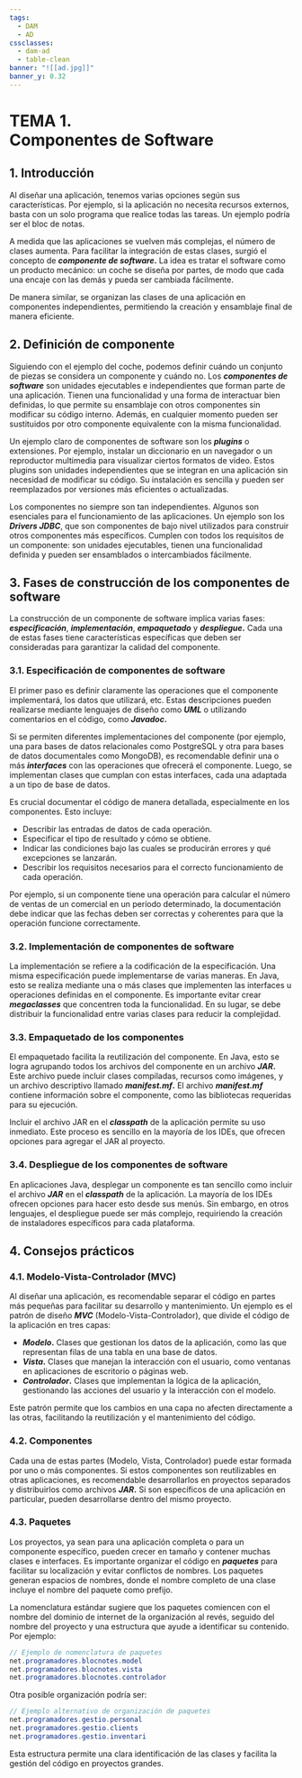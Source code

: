```yaml
---
tags:
  - DAM
  - AD
cssclasses:
  - dam-ad
  - table-clean
banner: "![[ad.jpg]]"
banner_y: 0.32
---
```


# **TEMA 1.** <br> Componentes de Software
## 1. Introducción

Al diseñar una aplicación, tenemos varias opciones según sus características. Por ejemplo, si la aplicación no necesita recursos externos, basta con un solo programa que realice todas las tareas. Un ejemplo podría ser el bloc de notas.

A medida que las aplicaciones se vuelven más complejas, el número de clases aumenta. Para facilitar la integración de estas clases, surgió el concepto de ***componente de software*.** La idea es tratar el software como un producto mecánico: un coche se diseña por partes, de modo que cada una encaje con las demás y pueda ser cambiada fácilmente.

De manera similar, se organizan las clases de una aplicación en componentes independientes, permitiendo la creación y ensamblaje final de manera eficiente.

## 2. Definición de componente

Siguiendo con el ejemplo del coche, podemos definir cuándo un conjunto de piezas se considera un componente y cuándo no. Los ***componentes de software*** son unidades ejecutables e independientes que forman parte de una aplicación. Tienen una funcionalidad y una forma de interactuar bien definidas, lo que permite su ensamblaje con otros componentes sin modificar su código interno. Además, en cualquier momento pueden ser sustituidos por otro componente equivalente con la misma funcionalidad.

Un ejemplo claro de componentes de software son los ***plugins*** o extensiones. Por ejemplo, instalar un diccionario en un navegador o un reproductor multimedia para visualizar ciertos formatos de video. Estos plugins son unidades independientes que se integran en una aplicación sin necesidad de modificar su código. Su instalación es sencilla y pueden ser reemplazados por versiones más eficientes o actualizadas.

Los componentes no siempre son tan independientes. Algunos son esenciales para el funcionamiento de las aplicaciones. Un ejemplo son los ***Drivers JDBC***, que son componentes de bajo nivel utilizados para construir otros componentes más específicos. Cumplen con todos los requisitos de un componente: son unidades ejecutables, tienen una funcionalidad definida y pueden ser ensamblados o intercambiados fácilmente.

## 3. Fases de construcción de los componentes de software

La construcción de un componente de software implica varias fases: ***especificación***, ***implementación***, ***empaquetado*** y ***despliegue*.** Cada una de estas fases tiene características específicas que deben ser consideradas para garantizar la calidad del componente.

### 3.1. **Especificación de componentes de software**

El primer paso es definir claramente las operaciones que el componente implementará, los datos que utilizará, etc. Estas descripciones pueden realizarse mediante lenguajes de diseño como ***UML*** o utilizando comentarios en el código, como ***Javadoc*.**

Si se permiten diferentes implementaciones del componente (por ejemplo, una para bases de datos relacionales como PostgreSQL y otra para bases de datos documentales como MongoDB), es recomendable definir una o más ***interfaces*** con las operaciones que ofrecerá el componente. Luego, se implementan clases que cumplan con estas interfaces, cada una adaptada a un tipo de base de datos.

Es crucial documentar el código de manera detallada, especialmente en los componentes. Esto incluye:

- Describir las entradas de datos de cada operación.
- Especificar el tipo de resultado y cómo se obtiene.
- Indicar las condiciones bajo las cuales se producirán errores y qué excepciones se lanzarán.
- Describir los requisitos necesarios para el correcto funcionamiento de cada operación.

Por ejemplo, si un componente tiene una operación para calcular el número de ventas de un comercial en un período determinado, la documentación debe indicar que las fechas deben ser correctas y coherentes para que la operación funcione correctamente.

### 3.2. **Implementación de componentes de software**

La implementación se refiere a la codificación de la especificación. Una misma especificación puede implementarse de varias maneras. En Java, esto se realiza mediante una o más clases que implementen las interfaces u operaciones definidas en el componente. Es importante evitar crear ***megaclasses*** que concentren toda la funcionalidad. En su lugar, se debe distribuir la funcionalidad entre varias clases para reducir la complejidad.

### 3.3. **Empaquetado de los componentes**

El empaquetado facilita la reutilización del componente. En Java, esto se logra agrupando todos los archivos del componente en un archivo ***JAR*.** Este archivo puede incluir clases compiladas, recursos como imágenes, y un archivo descriptivo llamado ***manifest.mf*.** El archivo ***manifest.mf*** contiene información sobre el componente, como las bibliotecas requeridas para su ejecución.

Incluir el archivo JAR en el ***classpath*** de la aplicación permite su uso inmediato. Este proceso es sencillo en la mayoría de los IDEs, que ofrecen opciones para agregar el JAR al proyecto.

### 3.4. **Despliegue de los componentes de software**

En aplicaciones Java, desplegar un componente es tan sencillo como incluir el archivo ***JAR*** en el ***classpath*** de la aplicación. La mayoría de los IDEs ofrecen opciones para hacer esto desde sus menús. Sin embargo, en otros lenguajes, el despliegue puede ser más complejo, requiriendo la creación de instaladores específicos para cada plataforma.

## 4. Consejos prácticos

### 4.1. **Modelo-Vista-Controlador (MVC)**

Al diseñar una aplicación, es recomendable separar el código en partes más pequeñas para facilitar su desarrollo y mantenimiento. Un ejemplo es el patrón de diseño ***MVC*** (Modelo-Vista-Controlador), que divide el código de la aplicación en tres capas:

- ***Modelo*.** Clases que gestionan los datos de la aplicación, como las que representan filas de una tabla en una base de datos.
- ***Vista*.** Clases que manejan la interacción con el usuario, como ventanas en aplicaciones de escritorio o páginas web.
- ***Controlador*.** Clases que implementan la lógica de la aplicación, gestionando las acciones del usuario y la interacción con el modelo.

Este patrón permite que los cambios en una capa no afecten directamente a las otras, facilitando la reutilización y el mantenimiento del código.

### 4.2. **Componentes**

Cada una de estas partes (Modelo, Vista, Controlador) puede estar formada por uno o más componentes. Si estos componentes son reutilizables en otras aplicaciones, es recomendable desarrollarlos en proyectos separados y distribuirlos como archivos ***JAR*.** Si son específicos de una aplicación en particular, pueden desarrollarse dentro del mismo proyecto.

### 4.3. **Paquetes**

Los proyectos, ya sean para una aplicación completa o para un componente específico, pueden crecer en tamaño y contener muchas clases e interfaces. Es importante organizar el código en ***paquetes*** para facilitar su localización y evitar conflictos de nombres. Los paquetes generan espacios de nombres, donde el nombre completo de una clase incluye el nombre del paquete como prefijo.

La nomenclatura estándar sugiere que los paquetes comiencen con el nombre del dominio de internet de la organización al revés, seguido del nombre del proyecto y una estructura que ayude a identificar su contenido. Por ejemplo:

```java
// Ejemplo de nomenclatura de paquetes
net.programadores.blocnotes.model
net.programadores.blocnotes.vista
net.programadores.blocnotes.controlador
```

Otra posible organización podría ser:

```java
// Ejemplo alternativo de organización de paquetes
net.programadores.gestio.personal
net.programadores.gestio.clients
net.programadores.gestio.inventari
```

Esta estructura permite una clara identificación de las clases y facilita la gestión del código en proyectos grandes.
